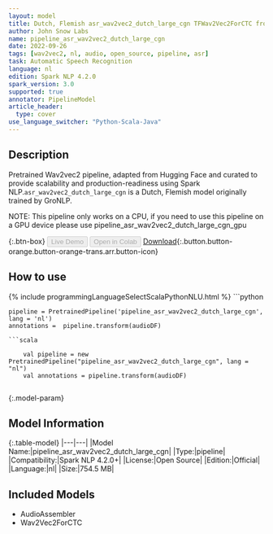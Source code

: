 ```yaml
---
layout: model
title: Dutch, Flemish asr_wav2vec2_dutch_large_cgn TFWav2Vec2ForCTC from GroNLP
author: John Snow Labs
name: pipeline_asr_wav2vec2_dutch_large_cgn
date: 2022-09-26
tags: [wav2vec2, nl, audio, open_source, pipeline, asr]
task: Automatic Speech Recognition
language: nl
edition: Spark NLP 4.2.0
spark_version: 3.0
supported: true
annotator: PipelineModel
article_header:
  type: cover
use_language_switcher: "Python-Scala-Java"
---
```


## Description

Pretrained Wav2vec2  pipeline, adapted from Hugging Face and curated to provide scalability and production-readiness using Spark NLP.`asr_wav2vec2_dutch_large_cgn` is a Dutch, Flemish model originally trained by GroNLP.

NOTE: This pipeline only works on a CPU, if you need to use this pipeline on a GPU device please use pipeline_asr_wav2vec2_dutch_large_cgn_gpu

{:.btn-box}
<button class="button button-orange" disabled>Live Demo</button>
<button class="button button-orange" disabled>Open in Colab</button>
[Download](https://s3.amazonaws.com/auxdata.johnsnowlabs.com/public/models/pipeline_asr_wav2vec2_dutch_large_cgn_nl_4.2.0_3.0_1664190621422.zip){:.button.button-orange.button-orange-trans.arr.button-icon}

## How to use



<div class="tabs-box" markdown="1">
{% include programmingLanguageSelectScalaPythonNLU.html %}
```python

    pipeline = PretrainedPipeline('pipeline_asr_wav2vec2_dutch_large_cgn', lang = 'nl')
    annotations =  pipeline.transform(audioDF)
    
```
```scala

    val pipeline = new PretrainedPipeline("pipeline_asr_wav2vec2_dutch_large_cgn", lang = "nl")
    val annotations = pipeline.transform(audioDF)
    
```
</div>

{:.model-param}
## Model Information

{:.table-model}
|---|---|
|Model Name:|pipeline_asr_wav2vec2_dutch_large_cgn|
|Type:|pipeline|
|Compatibility:|Spark NLP 4.2.0+|
|License:|Open Source|
|Edition:|Official|
|Language:|nl|
|Size:|754.5 MB|

## Included Models

- AudioAssembler
- Wav2Vec2ForCTC